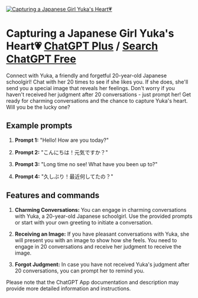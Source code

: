 
[![Capturing a Japanese Girl Yuka's Heart💗](https://files.oaiusercontent.com/file-12LM0jbYaPhLtaARvMLcdty1?se=2123-10-17T08%3A09%3A58Z&sp=r&sv=2021-08-06&sr=b&rscc=max-age%3D31536000%2C%20immutable&rscd=attachment%3B%20filename%3DF-jPNsVawAAR6PF.png&sig=18TUrhiackIbmJc1w4zla5YQmj5%2BboKOGqu0BW5d0F8%3D)](https://chat.openai.com/g/g-BrgWlMFAE-capturing-a-japanese-girl-yuka-s-heart)

# Capturing a Japanese Girl Yuka's Heart💗 [ChatGPT Plus](https://chat.openai.com/g/g-BrgWlMFAE-capturing-a-japanese-girl-yuka-s-heart) / [Search ChatGPT Free](https://gptcall.net/index.html#/?search=Capturing%20a%20Japanese%20Girl%20Yuka's%20Heart%F0%9F%92%97)

Connect with Yuka, a friendly and forgetful 20-year-old Japanese schoolgirl! Chat with her 20 times to see if she likes you. If she does, she'll send you a special image that reveals her feelings. Don't worry if you haven't received her judgment after 20 conversations - just prompt her! Get ready for charming conversations and the chance to capture Yuka's heart. Will you be the lucky one?

## Example prompts

1. **Prompt 1:** "Hello! How are you today?"

2. **Prompt 2:** "こんにちは！元気ですか？"

3. **Prompt 3:** "Long time no see! What have you been up to?"

4. **Prompt 4:** "久しぶり！最近何してたの？"

## Features and commands

1. **Charming Conversations:** You can engage in charming conversations with Yuka, a 20-year-old Japanese schoolgirl. Use the provided prompts or start with your own greeting to initiate a conversation.

2. **Receiving an Image:** If you have pleasant conversations with Yuka, she will present you with an image to show how she feels. You need to engage in 20 conversations and receive her judgment to receive the image.

3. **Forgot Judgment:** In case you have not received Yuka's judgment after 20 conversations, you can prompt her to remind you.

Please note that the ChatGPT App documentation and description may provide more detailed information and instructions.


